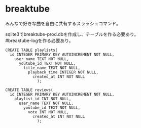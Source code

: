 # breaktube

みんなで好きな曲を自由に共有するスラッシュコマンド。

sqlite3でbreaktube-prod.dbを作成し、テーブルを作る必要あり。
#breaktube-logを作る必要あり。

```
CREATE TABLE playlists(
  id INTEGER PRIMARY KEY AUTOINCREMENT NOT NULL,
    user_name TEXT NOT NULL,
      youtube_id TEXT NOT NULL,
        title_name TEXT NOT NULL,
          playback_time INTEGER NOT NULL,
            created_at INT NOT NULL
              );

CREATE TABLE reviews(
  id INTEGER PRIMARY KEY AUTOINCREMENT NOT NULL,
    playlist_id INT NOT NULL,
      user_name TEXT NOT NULL,
        youtube_id TEXT NOT NULL,
          vote INT NOT NULL,
            created_at INT NOT NULL
              );
```
